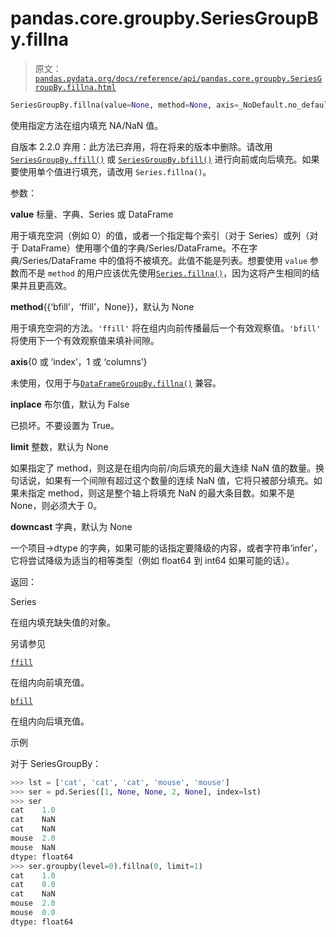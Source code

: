 # pandas.core.groupby.SeriesGroupBy.fillna

> 原文：[`pandas.pydata.org/docs/reference/api/pandas.core.groupby.SeriesGroupBy.fillna.html`](https://pandas.pydata.org/docs/reference/api/pandas.core.groupby.SeriesGroupBy.fillna.html)

```py
SeriesGroupBy.fillna(value=None, method=None, axis=_NoDefault.no_default, inplace=False, limit=None, downcast=_NoDefault.no_default)
```

使用指定方法在组内填充 NA/NaN 值。

自版本 2.2.0 弃用：此方法已弃用，将在将来的版本中删除。请改用 [`SeriesGroupBy.ffill()`](https://pandas.pydata.org/docs/reference/api/pandas.core.groupby.SeriesGroupBy.ffill.html#pandas.core.groupby.SeriesGroupBy.ffill "pandas.core.groupby.SeriesGroupBy.ffill") 或 [`SeriesGroupBy.bfill()`](https://pandas.pydata.org/docs/reference/api/pandas.core.groupby.SeriesGroupBy.bfill.html#pandas.core.groupby.SeriesGroupBy.bfill "pandas.core.groupby.SeriesGroupBy.bfill") 进行向前或向后填充。如果要使用单个值进行填充，请改用 `Series.fillna()`。

参数：

**value** 标量、字典、Series 或 DataFrame

用于填充空洞（例如 0）的值，或者一个指定每个索引（对于 Series）或列（对于 DataFrame）使用哪个值的字典/Series/DataFrame。不在字典/Series/DataFrame 中的值将不被填充。此值不能是列表。想要使用 `value` 参数而不是 `method` 的用户应该优先使用[`Series.fillna()`](https://pandas.pydata.org/docs/reference/api/pandas.Series.fillna.html#pandas.Series.fillna "pandas.Series.fillna")，因为这将产生相同的结果并且更高效。

**method**{{‘bfill’，‘ffill’，None}}，默认为 None

用于填充空洞的方法。`'ffill'` 将在组内向前传播最后一个有效观察值。`'bfill'` 将使用下一个有效观察值来填补间隙。

**axis**{0 或 ‘index’，1 或 ‘columns’}

未使用，仅用于与[`DataFrameGroupBy.fillna()`](https://pandas.pydata.org/docs/reference/api/pandas.core.groupby.DataFrameGroupBy.fillna.html#pandas.core.groupby.DataFrameGroupBy.fillna "pandas.core.groupby.DataFrameGroupBy.fillna") 兼容。

**inplace** 布尔值，默认为 False

已损坏。不要设置为 True。

**limit** 整数，默认为 None

如果指定了 method，则这是在组内向前/向后填充的最大连续 NaN 值的数量。换句话说，如果有一个间隙有超过这个数量的连续 NaN 值，它将只被部分填充。如果未指定 method，则这是整个轴上将填充 NaN 的最大条目数。如果不是 None，则必须大于 0。

**downcast** 字典，默认为 None

一个项目->dtype 的字典，如果可能的话指定要降级的内容，或者字符串‘infer’，它将尝试降级为适当的相等类型（例如 float64 到 int64 如果可能的话）。

返回：

Series

在组内填充缺失值的对象。

另请参见

[`ffill`](https://pandas.pydata.org/docs/reference/api/pandas.core.groupby.SeriesGroupBy.ffill.html#pandas.core.groupby.SeriesGroupBy.ffill "pandas.core.groupby.SeriesGroupBy.ffill")

在组内向前填充值。

[`bfill`](https://pandas.pydata.org/docs/reference/api/pandas.core.groupby.SeriesGroupBy.bfill.html#pandas.core.groupby.SeriesGroupBy.bfill "pandas.core.groupby.SeriesGroupBy.bfill")

在组内向后填充值。

示例

对于 SeriesGroupBy：

```py
>>> lst = ['cat', 'cat', 'cat', 'mouse', 'mouse']
>>> ser = pd.Series([1, None, None, 2, None], index=lst)
>>> ser
cat    1.0
cat    NaN
cat    NaN
mouse  2.0
mouse  NaN
dtype: float64
>>> ser.groupby(level=0).fillna(0, limit=1)
cat    1.0
cat    0.0
cat    NaN
mouse  2.0
mouse  0.0
dtype: float64 
```
